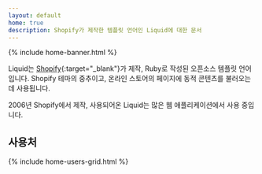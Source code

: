 ```yaml
---
layout: default
home: true
description: Shopify가 제작한 템플릿 언어인 Liquid에 대한 문서
---
```


{% include home-banner.html %}

Liquid는 [Shopify](https://www.shopify.com){:target="_blank"}가 제작, Ruby로 작성된 오픈소스 템플릿 언어입니다. Shopify 테마의 중추이고, 온라인 스토어의 페이지에 동적 콘텐츠를 불러오는 데 사용됩니다.

2006년 Shopify에서 제작, 사용되어온 Liquid는 많은 웹 애플리케이션에서 사용 중입니다.

## 사용처

{% include home-users-grid.html %}
